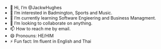 - 👋 Hi, I’m @JackwHughes
- 👀 I’m interested in Badmington, Sports and Music.
- 🌱 I’m currently learning Software Engieering and Business Managment.
- 💞️ I’m looking to collaborate on anything.
- 📫 How to reach me by email.
- 😄 Pronouns: HE/HIM
- ⚡ Fun fact: Im fluent in English and Thai

<!---
JackwHughes/JackwHughes is a ✨ special ✨ repository because its `README.md` (this file) appears on your GitHub profile.
You can click the Preview link to take a look at your changes.
--->
